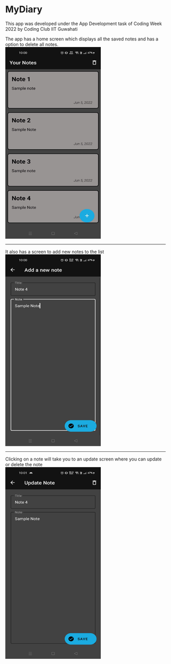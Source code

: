 # MyDiary
This app was developed under the App Development task of Coding Week 2022 by Coding Club IIT Guwahati

The app has a home screen which displays all the saved notes and has a option to delete all notes.
<br>
<img src="images/home.jpg" width="300" height="600">
<br>
<hr>
It also has a screen to add new notes to the list

<br>
<img src="images/add.jpg" width="300" height="600">
<br>
<hr>
Clicking on a note will take you to an update screen where you can update or delete the note
<br>
<img src="images/update.jpg" width="300" height="600">

